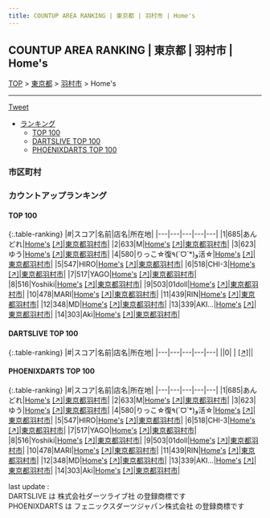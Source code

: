 ```yaml
---
title: COUNTUP AREA RANKING | 東京都 | 羽村市 | Home's
---
```

## COUNTUP AREA RANKING | 東京都 | 羽村市 | Home's

[TOP](/darts/rank/) > [東京都](/darts/rank/東京都/) > [羽村市](/darts/rank/東京都/羽村市/) > Home's

___

<a href="https://twitter.com/share?ref_src=twsrc%5Etfw" data-text="COUNTUP AREA RANKING | 東京都羽村市Home's" class="twitter-share-button" data-hashtags="DARTSLIVE,PHOENIXDARTS,darts,ダーツ" data-show-count="false">Tweet</a>

* [ランキング](#カウントアップランキング)
    * [TOP 100](#top-100)
    * [DARTSLIVE TOP 100](#dartslive-top-100)
    * [PHOENIXDARTS TOP 100](#phoenixdarts-top-100)

### 市区町村

<ul>

</ul>

### カウントアップランキング

#### TOP 100



{:.table-ranking}
|#|スコア|名前|店名|所在地|
|---|---|---|---|---|
|1|685|<span class="rank-name-pd">あんどれ</span>|<a href="/darts/rank/shops/65988.html">Home's</a> <a href="https://vs.phoenixdarts.com/jp/shop/shopDetailInfo/s_65988?s_seq=65988">[↗]</a>|<a href="/darts/rank/東京都/羽村市">東京都羽村市</a>|
|2|633|<span class="rank-name-pd">M</span>|<a href="/darts/rank/shops/65988.html">Home's</a> <a href="https://vs.phoenixdarts.com/jp/shop/shopDetailInfo/s_65988?s_seq=65988">[↗]</a>|<a href="/darts/rank/東京都/羽村市">東京都羽村市</a>|
|3|623|<span class="rank-name-pd">ゆう</span>|<a href="/darts/rank/shops/65988.html">Home's</a> <a href="https://vs.phoenixdarts.com/jp/shop/shopDetailInfo/s_65988?s_seq=65988">[↗]</a>|<a href="/darts/rank/東京都/羽村市">東京都羽村市</a>|
|4|580|<span class="rank-name-pd">りっこ☆復٩(ˊᗜˋ*)و活☆</span>|<a href="/darts/rank/shops/65988.html">Home's</a> <a href="https://vs.phoenixdarts.com/jp/shop/shopDetailInfo/s_65988?s_seq=65988">[↗]</a>|<a href="/darts/rank/東京都/羽村市">東京都羽村市</a>|
|5|547|<span class="rank-name-pd">HIRO</span>|<a href="/darts/rank/shops/65988.html">Home's</a> <a href="https://vs.phoenixdarts.com/jp/shop/shopDetailInfo/s_65988?s_seq=65988">[↗]</a>|<a href="/darts/rank/東京都/羽村市">東京都羽村市</a>|
|6|518|<span class="rank-name-pd">CHI-3</span>|<a href="/darts/rank/shops/65988.html">Home's</a> <a href="https://vs.phoenixdarts.com/jp/shop/shopDetailInfo/s_65988?s_seq=65988">[↗]</a>|<a href="/darts/rank/東京都/羽村市">東京都羽村市</a>|
|7|517|<span class="rank-name-pd">YAGO</span>|<a href="/darts/rank/shops/65988.html">Home's</a> <a href="https://vs.phoenixdarts.com/jp/shop/shopDetailInfo/s_65988?s_seq=65988">[↗]</a>|<a href="/darts/rank/東京都/羽村市">東京都羽村市</a>|
|8|516|<span class="rank-name-pd">Yoshiki</span>|<a href="/darts/rank/shops/65988.html">Home's</a> <a href="https://vs.phoenixdarts.com/jp/shop/shopDetailInfo/s_65988?s_seq=65988">[↗]</a>|<a href="/darts/rank/東京都/羽村市">東京都羽村市</a>|
|9|503|<span class="rank-name-pd">01doll</span>|<a href="/darts/rank/shops/65988.html">Home's</a> <a href="https://vs.phoenixdarts.com/jp/shop/shopDetailInfo/s_65988?s_seq=65988">[↗]</a>|<a href="/darts/rank/東京都/羽村市">東京都羽村市</a>|
|10|478|<span class="rank-name-pd">MARI</span>|<a href="/darts/rank/shops/65988.html">Home's</a> <a href="https://vs.phoenixdarts.com/jp/shop/shopDetailInfo/s_65988?s_seq=65988">[↗]</a>|<a href="/darts/rank/東京都/羽村市">東京都羽村市</a>|
|11|439|<span class="rank-name-pd">RIN</span>|<a href="/darts/rank/shops/65988.html">Home's</a> <a href="https://vs.phoenixdarts.com/jp/shop/shopDetailInfo/s_65988?s_seq=65988">[↗]</a>|<a href="/darts/rank/東京都/羽村市">東京都羽村市</a>|
|12|348|<span class="rank-name-pd">MD</span>|<a href="/darts/rank/shops/65988.html">Home's</a> <a href="https://vs.phoenixdarts.com/jp/shop/shopDetailInfo/s_65988?s_seq=65988">[↗]</a>|<a href="/darts/rank/東京都/羽村市">東京都羽村市</a>|
|13|339|<span class="rank-name-pd">AKI…</span>|<a href="/darts/rank/shops/65988.html">Home's</a> <a href="https://vs.phoenixdarts.com/jp/shop/shopDetailInfo/s_65988?s_seq=65988">[↗]</a>|<a href="/darts/rank/東京都/羽村市">東京都羽村市</a>|
|14|303|<span class="rank-name-pd">Aki</span>|<a href="/darts/rank/shops/65988.html">Home's</a> <a href="https://vs.phoenixdarts.com/jp/shop/shopDetailInfo/s_65988?s_seq=65988">[↗]</a>|<a href="/darts/rank/東京都/羽村市">東京都羽村市</a>|


#### DARTSLIVE TOP 100



{:.table-ranking}
|#|スコア|名前|店名|所在地|
|---|---|---|---|---|
||0|<span class="rank-name-dl"> </span>|<a href="/darts/rank/shops/.html"></a> <a href="">[↗]</a>|<a href="/darts/rank//"></a>|


#### PHOENIXDARTS TOP 100



{:.table-ranking}
|#|スコア|名前|店名|所在地|
|---|---|---|---|---|
|1|685|<span class="rank-name-pd">あんどれ</span>|<a href="/darts/rank/shops/65988.html">Home's</a> <a href="https://vs.phoenixdarts.com/jp/shop/shopDetailInfo/s_65988?s_seq=65988">[↗]</a>|<a href="/darts/rank/東京都/羽村市">東京都羽村市</a>|
|2|633|<span class="rank-name-pd">M</span>|<a href="/darts/rank/shops/65988.html">Home's</a> <a href="https://vs.phoenixdarts.com/jp/shop/shopDetailInfo/s_65988?s_seq=65988">[↗]</a>|<a href="/darts/rank/東京都/羽村市">東京都羽村市</a>|
|3|623|<span class="rank-name-pd">ゆう</span>|<a href="/darts/rank/shops/65988.html">Home's</a> <a href="https://vs.phoenixdarts.com/jp/shop/shopDetailInfo/s_65988?s_seq=65988">[↗]</a>|<a href="/darts/rank/東京都/羽村市">東京都羽村市</a>|
|4|580|<span class="rank-name-pd">りっこ☆復٩(ˊᗜˋ*)و活☆</span>|<a href="/darts/rank/shops/65988.html">Home's</a> <a href="https://vs.phoenixdarts.com/jp/shop/shopDetailInfo/s_65988?s_seq=65988">[↗]</a>|<a href="/darts/rank/東京都/羽村市">東京都羽村市</a>|
|5|547|<span class="rank-name-pd">HIRO</span>|<a href="/darts/rank/shops/65988.html">Home's</a> <a href="https://vs.phoenixdarts.com/jp/shop/shopDetailInfo/s_65988?s_seq=65988">[↗]</a>|<a href="/darts/rank/東京都/羽村市">東京都羽村市</a>|
|6|518|<span class="rank-name-pd">CHI-3</span>|<a href="/darts/rank/shops/65988.html">Home's</a> <a href="https://vs.phoenixdarts.com/jp/shop/shopDetailInfo/s_65988?s_seq=65988">[↗]</a>|<a href="/darts/rank/東京都/羽村市">東京都羽村市</a>|
|7|517|<span class="rank-name-pd">YAGO</span>|<a href="/darts/rank/shops/65988.html">Home's</a> <a href="https://vs.phoenixdarts.com/jp/shop/shopDetailInfo/s_65988?s_seq=65988">[↗]</a>|<a href="/darts/rank/東京都/羽村市">東京都羽村市</a>|
|8|516|<span class="rank-name-pd">Yoshiki</span>|<a href="/darts/rank/shops/65988.html">Home's</a> <a href="https://vs.phoenixdarts.com/jp/shop/shopDetailInfo/s_65988?s_seq=65988">[↗]</a>|<a href="/darts/rank/東京都/羽村市">東京都羽村市</a>|
|9|503|<span class="rank-name-pd">01doll</span>|<a href="/darts/rank/shops/65988.html">Home's</a> <a href="https://vs.phoenixdarts.com/jp/shop/shopDetailInfo/s_65988?s_seq=65988">[↗]</a>|<a href="/darts/rank/東京都/羽村市">東京都羽村市</a>|
|10|478|<span class="rank-name-pd">MARI</span>|<a href="/darts/rank/shops/65988.html">Home's</a> <a href="https://vs.phoenixdarts.com/jp/shop/shopDetailInfo/s_65988?s_seq=65988">[↗]</a>|<a href="/darts/rank/東京都/羽村市">東京都羽村市</a>|
|11|439|<span class="rank-name-pd">RIN</span>|<a href="/darts/rank/shops/65988.html">Home's</a> <a href="https://vs.phoenixdarts.com/jp/shop/shopDetailInfo/s_65988?s_seq=65988">[↗]</a>|<a href="/darts/rank/東京都/羽村市">東京都羽村市</a>|
|12|348|<span class="rank-name-pd">MD</span>|<a href="/darts/rank/shops/65988.html">Home's</a> <a href="https://vs.phoenixdarts.com/jp/shop/shopDetailInfo/s_65988?s_seq=65988">[↗]</a>|<a href="/darts/rank/東京都/羽村市">東京都羽村市</a>|
|13|339|<span class="rank-name-pd">AKI…</span>|<a href="/darts/rank/shops/65988.html">Home's</a> <a href="https://vs.phoenixdarts.com/jp/shop/shopDetailInfo/s_65988?s_seq=65988">[↗]</a>|<a href="/darts/rank/東京都/羽村市">東京都羽村市</a>|
|14|303|<span class="rank-name-pd">Aki</span>|<a href="/darts/rank/shops/65988.html">Home's</a> <a href="https://vs.phoenixdarts.com/jp/shop/shopDetailInfo/s_65988?s_seq=65988">[↗]</a>|<a href="/darts/rank/東京都/羽村市">東京都羽村市</a>|


<div class="footer border-top border-gray-light mt-5 pt-3 text-right text-gray">
    last update : <span style="font-weight: italic" id="foot_last_modified"></span><br />
    DARTSLIVE は 株式会社ダーツライブ社 の登録商標です<br />
    PHOENIXDARTS は フェニックスダーツジャパン株式会社 の登録商標です<br />
</div>

<script src="https://cdnjs.cloudflare.com/ajax/libs/jquery.tablesorter/2.31.3/js/jquery.tablesorter.min.js" integrity="sha512-qzgd5cYSZcosqpzpn7zF2ZId8f/8CHmFKZ8j7mU4OUXTNRd5g+ZHBPsgKEwoqxCtdQvExE5LprwwPAgoicguNg==" crossorigin="anonymous" referrerpolicy="no-referrer"></script>
<link rel="stylesheet" href="https://cdnjs.cloudflare.com/ajax/libs/jquery.tablesorter/2.31.3/css/theme.default.min.css" integrity="sha512-wghhOJkjQX0Lh3NSWvNKeZ0ZpNn+SPVXX1Qyc9OCaogADktxrBiBdKGDoqVUOyhStvMBmJQ8ZdMHiR3wuEq8+w==" crossorigin="anonymous" referrerpolicy="no-referrer" />
<script>
$(function() {
    $(".table-ranking").tablesorter({sortList:[[0, 0]]});
    $("#foot_last_modified").text(formatDate(new Date(document.lastModified), 'yyyy-MM-dd HH:mm:ss'));
});
</script>

<script async src="https://platform.twitter.com/widgets.js" charset="utf-8"></script>